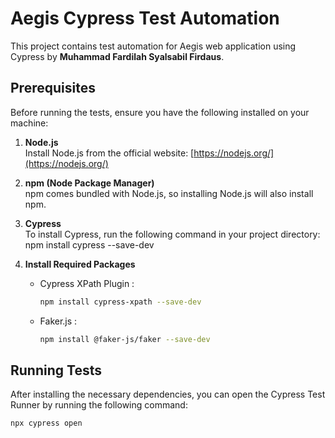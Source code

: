 # Aegis Cypress Test Automation

This project contains test automation for Aegis web application using Cypress by **Muhammad Fardilah Syalsabil Firdaus**.

## Prerequisites

Before running the tests, ensure you have the following installed on your machine:

1. **Node.js**  
   Install Node.js from the official website: [https://nodejs.org/](https://nodejs.org/)

2. **npm (Node Package Manager)**  
   npm comes bundled with Node.js, so installing Node.js will also install npm.

3. **Cypress**  
   To install Cypress, run the following command in your project directory:
   npm install cypress --save-dev

4. **Install Required Packages**
   - Cypress XPath Plugin :
      ```bash
     npm install cypress-xpath --save-dev
   - Faker.js :
      ```bash
     npm install @faker-js/faker --save-dev

## Running Tests

After installing the necessary dependencies, you can open the Cypress Test Runner by running the following command:
 ```bash
npx cypress open
